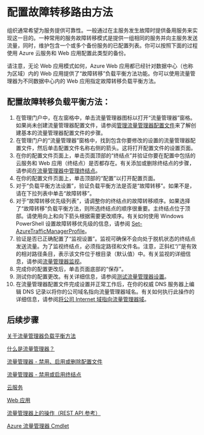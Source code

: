 <properties 
   pageTitle="配置流量管理器故障转移负载平衡方法 | Azure"
   description="本文将帮助你在流量管理器中配置故障转移负载平衡方法"
   services="traffic-manager"
   documentationCenter=""
   authors="joaoma"
   manager="adinah"
   editor="tysonn" />
<tags 
   ms.service="traffic-manager"
   ms.date="12/01/2015"
   wacn.date="01/21/2016" />

# 配置故障转移路由方法

组织通常希望为服务提供可靠性。一般通过在主服务发生故障时提供备用服务来实现这一目的。一种常用的服务故障转移模式是提供一组相同的服务并向主服务发送流量，同时，维护包含一个或多个备份服务的已配置列表。你可以按照下面的过程使用 Azure 云服务和 Web 应用配置此类型的备份。

请注意，无论 Web 应用模式如何，Azure Web 应用都已经针对数据中心（也称为区域）内的 Web 应用提供了“故障转移”负载平衡方法功能。你可以使用流量管理器为不同数据中心内的 Web 应用指定故障转移负载平衡方法。

## 配置故障转移负载平衡方法：

1. 在管理门户中，在左窗格中，单击流量管理器图标以打开“流量管理器”窗格。如果尚未创建流量管理器配置文件，请参阅[管理流量管理器配置文件](/documentation/articles/traffic-manager-manage-profiles)来了解创建基本的流量管理器配置文件的步骤。
2. 在管理门户的“流量管理器”窗格中，找到包含你要修改的设置的流量管理器配置文件，然后单击配置文件名称右侧的箭头。这将打开配置文件的设置页面。
3. 在你的配置文件页面上，单击页面顶部的“终结点”并验证你要在配置中包括的云服务和 Web 应用（终结点）是否都存在。有关添加或删除终结点的步骤，请参阅[在流量管理器中管理终结点](/documentation/articles/traffic-manager-endpoints)。
4. 在你的配置文件页面上，单击顶部的“配置”以打开配置页面。
5. 对于“负载平衡方法设置”，验证负载平衡方法是否是“故障转移”。如果不是，请在下拉列表中单击“故障转移”。
6. 对于“故障转移优先级列表”，请调整你的终结点的故障转移顺序。如果选择了“故障转移”负载平衡方法，则所选终结点的顺序很重要。主终结点位于顶部。请使用向上和向下箭头根据需要更改顺序。有关如何使用 Windows PowerShell 设置故障转移优先级的信息，请参阅 [Set-AzureTrafficManagerProfile](https://msdn.microsoft.com/zh-CN/library/dn690254.aspx)。
7. 验证是否已正确配置了“监视设置”。监视可确保不会向处于脱机状态的终结点发送流量。为了监视终结点，必须指定路径和文件名。注意，正斜杠“/”是有效的相对路径条目，表示该文件位于根目录（默认值）中。有关监视的详细信息，请参阅[流量管理器监视](/documentation/articles/traffic-manager-monitoring)。
8. 完成你的配置更改后，单击页面底部的“保存”。
9. 测试你的配置更改。有关详细信息，请参阅[测试流量管理器设置](/documentation/articles/traffic-manager-testing-settings)。
10. 在流量管理器配置文件完成设置并正常工作后，在你的权威 DNS 服务器上编辑 DNS 记录以将你的公司域名指向流量管理器域名。有关如何执行此操作的详细信息，请参阅[将公司 Internet 域指向流量管理器域](/documentation/articles/traffic-manager-point-internet-domain)。

## 后续步骤

[关于流量管理器负载平衡方法](/documentation/articles/traffic-manager-load-balancing-methods)

[什么是流量管理器？](/documentation/articles/traffic-manager-overview)

[流量管理器 - 禁用、启用或删除配置文件](/documentation/articles/disable-enable-or-delete-a-profile)

[流量管理器 - 禁用或启用终结点](/documentation/articles/disable-or-enable-an-endpoint)

[云服务](https://msdn.microsoft.com/zh-CN/library/jj155995.aspx)

[ Web 应用](/home/features/web-site/)

[流量管理器上的操作（REST API 参考）](https://msdn.microsoft.com/zh-CN/library/hh758255.aspx)

[Azure 流量管理器 Cmdlet](https://msdn.microsoft.com/zh-CN/library/dn690250.aspx)

<!---HONumber=71-->